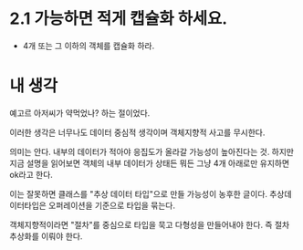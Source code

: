 # 2.1 가능하면 적게 캡슐화 하세요.

- 4개 또는 그 이하의 객체를 캡슐화 하라.

# 내 생각
예고르 아저씨가 약먹었나? 하는 절이었다.

이러한 생각은 너무나도 데이터 중심적 생각이며 객체지향적 사고를 무시한다.

의미는 안다. 내부의 데이터가 적아야 응집도가 올라갈 가능성이 높아진다는 것. 하지만 지금 설명을 읽어보면
객체의 내부 데이터가 상태든 뭐든 그냥 4개 아래로만 유지하면 ok라고 한다.

이는 잘못하면 클래스를 "추상 데이터 타입"으로 만들 가능성이 농후한 글이다. 추상데이터타입은 오퍼레이션을 기준으로 타입을 묶는다.

객체지향적이라면 "절차"를 중심으로 타입을 묵고 다형성을 만들어내야 한다. 즉 절차 추상화를 이뤄야 한다.